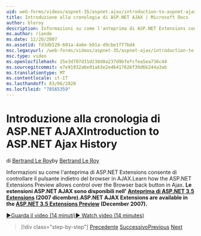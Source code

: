 ```yaml
---
uid: web-forms/videos/aspnet-35/aspnet-ajax/introduction-to-aspnet-ajax-history
title: Introduzione alla cronologia di ASP.NET AJAX | Microsoft Docs
author: bleroy
description: Informazioni su come l'anteprima di ASP.NET Extensions consente di controllare il pulsante indietro del browser in AJAX. ASP.NET AJAX Extensions sono disponibili nel ASP.NET 3,5 Extens...
ms.author: riande
ms.date: 12/20/2007
ms.assetid: fd3db529-601a-4a6e-b91a-d9cbe1ff7bd4
msc.legacyurl: /web-forms/videos/aspnet-35/aspnet-ajax/introduction-to-aspnet-ajax-history
msc.type: video
ms.openlocfilehash: 25e3d707d31d238d8a237d9bfefcfea5ea736c44
ms.sourcegitcommit: e7e91932a6e91a63e2e46417626f39d6b244a3ab
ms.translationtype: MT
ms.contentlocale: it-IT
ms.lasthandoff: 03/06/2020
ms.locfileid: "78565359"
---
```

# <a name="introduction-to-aspnet-ajax-history"></a><span data-ttu-id="6af6a-104">Introduzione alla cronologia di ASP.NET AJAX</span><span class="sxs-lookup"><span data-stu-id="6af6a-104">Introduction to ASP.NET Ajax History</span></span>

<span data-ttu-id="6af6a-105">di [Bertrand Le Roy](https://github.com/bleroy)</span><span class="sxs-lookup"><span data-stu-id="6af6a-105">by [Bertrand Le Roy](https://github.com/bleroy)</span></span>

<span data-ttu-id="6af6a-106">Informazioni su come l'anteprima di ASP.NET Extensions consente di controllare il pulsante indietro del browser in AJAX.</span><span class="sxs-lookup"><span data-stu-id="6af6a-106">Learn how the ASP.NET Extensions Preview allows control over the Browser back button in Ajax.</span></span> <span data-ttu-id="6af6a-107">**Le estensioni ASP.NET AJAX sono disponibili nell' [Anteprima di ASP.NET 3,5 Extensions](https://www.asp.net/downloads/35-sp1#find) (2007 dicembre).**</span><span class="sxs-lookup"><span data-stu-id="6af6a-107">**ASP.NET AJAX Extensions are available in the [ASP.NET 3.5 Extensions Preview](https://www.asp.net/downloads/35-sp1#find) (December 2007).**</span></span>

[<span data-ttu-id="6af6a-108">&#9654;Guarda il video (14 minuti)</span><span class="sxs-lookup"><span data-stu-id="6af6a-108">&#9654; Watch video (14 minutes)</span></span>](https://channel9.msdn.com/Blogs/ASP-NET-Site-Videos/introduction-to-aspnet-ajax-history)

> [!div class="step-by-step"]
> <span data-ttu-id="6af6a-109">[Precedente](adonet-data-services-with-aspnet-ajax-support.md)
> [Successivo](using-script-combining-to-improve-ajax-performance.md)</span><span class="sxs-lookup"><span data-stu-id="6af6a-109">[Previous](adonet-data-services-with-aspnet-ajax-support.md)
[Next](using-script-combining-to-improve-ajax-performance.md)</span></span>
